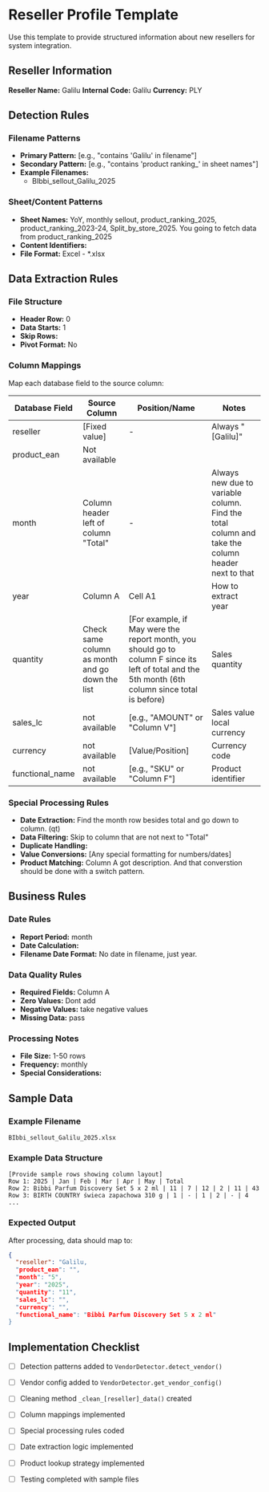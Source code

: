 # Reseller Profile Template

Use this template to provide structured information about new resellers for system integration.

## Reseller Information

**Reseller Name:** Galilu
**Internal Code:** Galilu
**Currency:** PLY

## Detection Rules

### Filename Patterns
- **Primary Pattern:** [e.g., "contains 'Galilu' in filename"]
- **Secondary Pattern:** [e.g., "contains 'product ranking_' in sheet names"]
- **Example Filenames:** 
  - BIbbi_sellout_Galilu_2025

### Sheet/Content Patterns
- **Sheet Names:** YoY, monthly sellout, product_ranking_2025, product_ranking_2023-24, Split_by_store_2025. You going to fetch data from product_ranking_2025
- **Content Identifiers:** 
- **File Format:** Excel - *.xlsx

## Data Extraction Rules

### File Structure
- **Header Row:** 0
- **Data Starts:** 1
- **Skip Rows:**
- **Pivot Format:** No

### Column Mappings
Map each database field to the source column:

| Database Field | Source Column | Position/Name | Notes |
|---------------|---------------|---------------|-------|
| reseller | [Fixed value] | - | Always "[Galilu]" |
| product_ean | Not available |  | |
| month | Column header left of column "Total" | - | Always new due to variable column. Find the total column and take the column header next to that |
| year | Column A | Cell A1 | How to extract year |
| quantity | Check same column as month and go down the list | [For example, if May were the report month, you should go to column F since its left of total and  the 5th month (6th column since total is before) | Sales quantity |
| sales_lc | not available | [e.g., "AMOUNT" or "Column V"] | Sales value local currency |
| currency | not available | [Value/Position] | Currency code |
| functional_name | not available | [e.g., "SKU" or "Column F"] | Product identifier |

### Special Processing Rules
- **Date Extraction:** Find the month row besides total and go down to column. (qt)
- **Data Filtering:** Skip to column that are not next to "Total"
- **Duplicate Handling:** 
- **Value Conversions:** [Any special formatting for numbers/dates]
- **Product Matching:** Column A got description. And that converstion should be done with a switch pattern.

## Business Rules

### Date Rules
- **Report Period:** month
- **Date Calculation:** 
- **Filename Date Format:** No date in filename, just year.

### Data Quality Rules
- **Required Fields:** Column A
- **Zero Values:** Dont add
- **Negative Values:** take negative values
- **Missing Data:** pass

### Processing Notes
- **File Size:** 1-50 rows
- **Frequency:** monthly
- **Special Considerations:** 

## Sample Data

### Example Filename
```
BIbbi_sellout_Galilu_2025.xlsx
```

### Example Data Structure
```
[Provide sample rows showing column layout]
Row 1: 2025 | Jan | Feb | Mar | Apr | May | Total
Row 2: Bibbi Parfum Discovery Set 5 x 2 ml | 11 | 7 | 12 | 2 | 11 | 43
Row 3: BIRTH COUNTRY świeca zapachowa 310 g | 1 | - | 1 | 2 | - | 4
...
```

### Expected Output
After processing, data should map to:
```json
{
  "reseller": "Galilu,
  "product_ean": "",
  "month": "5",
  "year": "2025",
  "quantity": "11",
  "sales_lc": "",
  "currency": "",
  "functional_name": "Bibbi Parfum Discovery Set 5 x 2 ml"
}
```

## Implementation Checklist

- [ ] Detection patterns added to `VendorDetector.detect_vendor()`
- [ ] Vendor config added to `VendorDetector.get_vendor_config()`
- [ ] Cleaning method `_clean_[reseller]_data()` created
- [ ] Column mappings implemented
- [ ] Special processing rules coded
- [ ] Date extraction logic implemented
- [ ] Product lookup strategy implemented
- [ ] Testing completed with sample files

